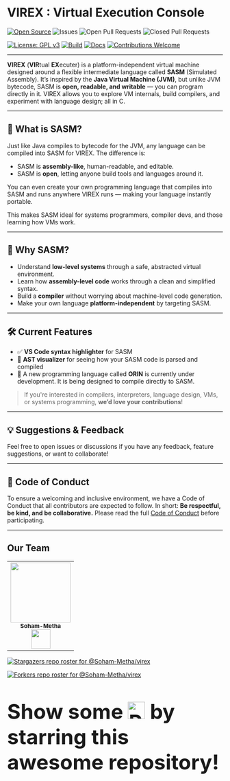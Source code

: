# VIREX : Virtual Execution Console


<!--![GSSoC Logo](/virex/docs/assets/gssoc%20logo.png) -->

[![Open Source](https://badges.frapsoft.com/os/v1/open-source.svg?v=103)](https://github.com/Soham-Metha) <img alt="Issues" src="https://img.shields.io/github/issues/Soham-Metha/virex?style=flat&logo=github"/> <img alt="Open Pull Requests" src="https://img.shields.io/github/issues-pr/Soham-Metha/virex?style=flat&logo=github"/> <img alt="Closed Pull Requests" src="https://img.shields.io/github/issues-pr-closed/Soham-Metha/virex?style=flat&color=critical&logo=github"/>
<!--img alt="Stars" src="https://img.shields.io/github/stars/Soham-Metha/virex?style=flat&logo=github"/> <img alt="Forks" src="https://img.shields.io/github/forks/Soham-Metha/virex?style=flat&logo=github"/-->



[![License: GPL v3](https://img.shields.io/badge/License-GPLv3-blue.svg)](LICENSE) [![Build](https://img.shields.io/github/actions/workflow/status/Soham-Metha/virex/ci.yml)](https://github.com/Soham-Metha/virex/actions) [![Docs](https://img.shields.io/badge/docs-online-blue)](https://virex.readthedocs.io/en/latest/) [![Contributions Welcome](https://img.shields.io/badge/contributions-welcome-brightgreen.svg)](CONTRIBUTING.md)

---

**VIREX** (**VIR**tual **EX**ecuter) is a platform-independent virtual machine designed around a flexible intermediate language called **SASM** (Simulated Assembly). It’s inspired by the **Java Virtual Machine (JVM)**, but unlike JVM bytecode, SASM is **open, readable, and writable** — you can program directly in it. VIREX allows you to explore VM internals, build compilers, and experiment with language design; all in C.

---

## 🚀 What is SASM?

Just like Java compiles to bytecode for the JVM, any language can be compiled into SASM for VIREX. The difference is:

- SASM is **assembly-like**, human-readable, and editable.
- SASM is **open**, letting anyone build tools and languages around it.

You can even create your own programming language that compiles into SASM and runs anywhere VIREX runs — making your language instantly portable.

This makes SASM ideal for systems programmers, compiler devs, and those learning how VMs work.

---


## 🧠 Why SASM?

- Understand **low-level systems** through a safe, abstracted virtual environment.
- Learn how **assembly-level code** works through a clean and simplified syntax.
- Build a **compiler** without worrying about machine-level code generation.
- Make your own language **platform-independent** by targeting SASM.

---


## 🛠 Current Features

- ✅ **VS Code syntax highlighter** for SASM
- 🌲 **AST visualizer** for seeing how your SASM code is parsed and compiled
- 🔧 A new programming language called **ORIN** is currently under development. It is being designed to compile directly to SASM.

> If you're interested in compilers, interpreters, language design, VMs, or systems programming, **we’d love your contributions**!

---
<!--

## 📦 Project Layout

```
/docs/            # Documentation & diagrams
/examples/        # Sample programs in SASM
/include/         # Public headers
/src/             # Core code (VM, assembler, compiler)
/tests/           # Test cases for SASM programs
/tools/themes/    # VS Code syntax highlighter and dev tools
/install.sh       # One-command installer
```

---
## 🧪 Getting Started (Linux)


> 📝 For more detailed setup and usage guides, visit [our docs »](https://virex.readthedocs.io/en/latest/)

### 1. Clone and install:

```bash
git clone https://github.com/Soham-Metha/virex.git
cd virex/
./install.sh
```

### 2. Run a demo:

```bash
cd examples/SASM/
virex
```

> If the **UI looks misaligned**, try adjusting your **terminal font size** or tweak layout values in `src/VM/vm_tui.c::CreateWindows()`.

---

## 🎨 Developer Tools

### Syntax Highlighting in VS Code

- Install from `/tools/themes/vs_code`
- Then:
  1. Open any `.sasm` file
  2. Press `Ctrl + Shift + P` → `Preferences: Color Theme` → Select `Palenight+sasm`

---

## 💡 Contributing

We’re actively working on:

- 🚧 The **ORIN** programming language (compiler -> SASM)
- 🧩 Tooling for SASM (debuggers, profilers, IDE integrations)
- 📖 Better documentation and tutorials

Want to get involved? See our [CONTRIBUTING.md](CONTRIBUTING.md) (coming soon).

---

## 🧪 Examples

### Syntax Highlighting

![Syntax Highlighting](docs/assets/vs_theme.png)

### AST Visualization

![AST](docs/assets/AST_Examples/helloWorld.png)

> Each block represents a scope. Block 0 = global scope.

### Terminal UI

![TUI](docs/assets/gui.png)

## ⚙️ Tech Stack

- **Language**: C
- **Build System**: GNU Make
- **Visualization**: Graphviz
- **Version Control**: Git

---
## 📚 More Info

<!-- ![Repo Beats](https://repobeats.axiom.co/api/embed/f97cd2b4327090163e02c14473729db0cc3051c6.svg "Repo activity insights") -->
<!--
Full documentation (including internal architecture and instruction sets) is available at:  
📖 [https://virex.readthedocs.io](https://virex.readthedocs.io/en/latest/)

---
<!--
## 📬 License

This project is licensed under the **GNU General Public License v3.0**.  
You may copy, distribute, and modify the software as long as changes remain open-source and licensed under GPL-3.0.

📄 See the full [LICENSE](LICENSE) file for details.
-->
## 💡 Suggestions & Feedback
Feel free to open issues or discussions if you have any feedback, feature suggestions, or want to collaborate!

---
## 📜 Code of Conduct

To ensure a welcoming and inclusive environment, we have a Code of Conduct that all contributors are expected to follow. In short: **Be respectful, be kind, and be collaborative.** Please read the full [Code of Conduct](https://github.com/Soham-Metha/virex/blob/main/CODE_OF_CONDUCT.md) before participating.

---
<h2>Our Team</h2>
<table>
<tr>
<td align="center">
<a href="https://github.com/Soham-Metha"><img src="https://avatars.githubusercontent.com/u/136834568?v=4" height="140px" width="140px" alt=""></a><br><sub><b>Soham-Metha</b><br><a href="https://www.linkedin.com/in/soham-metha-6692752b3/"><img src="https://github-production-user-asset-6210df.s3.amazonaws.com/73993775/278833250-adb040ea-e3ef-446e-bcd4-3e8d7d4c0176.png" width="45px" height="45px"></a></sub>
</td>
</tr>
</table>
<!--

---
<div align="center">
  <h2 style="font-size:3rem;">Our Contributors <img src="https://raw.githubusercontent.com/Tarikul-Islam-Anik/Animated-Fluent-Emojis/master/Emojis/Smilies/Red%20Heart.png" alt="Red Heart" width="40" height="40" /></h2>
  </div>
  <h3>Thanks to these amazing people who have contributed to the **virex** project:</h3>
<p align="center">
    <img src="https://api.vaunt.dev/v1/github/entities/Soham-Metha/repositories/virex/contributors?format=svg&limit=54" width="1000" />
</p> -->

[![Stargazers repo roster for @Soham-Metha/virex](https://reporoster.com/stars/dark/Soham-Metha/virex)](https://github.com/Soham-Metha/virex/stargazers)

[![Forkers repo roster for @Soham-Metha/virex](https://reporoster.com/forks/dark/Soham-Metha/virex)](https://github.com/Soham-Metha/virex/network/members)


<p style="font-family:var(--ff-philosopher);font-size:3rem;"><b> Show some <img src="https://raw.githubusercontent.com/Tarikul-Islam-Anik/Animated-Fluent-Emojis/master/Emojis/Smilies/Red%20Heart.png" alt="Red Heart" width="40" height="40" /> by starring this awesome repository!
</p>
<!--
---
***🚀 Virex: Enabling Clean-Room Virtual Machines—One SASM Instruction at a Time! 🧬✨***
 **👨‍💻 Developed By**  **❤️Soham-Metha❤️**
[GitHub](https://github.com/Soham-Metha/) | [LinkedIn](https://www.linkedin.com/in/soham-metha-6692752b3/)
[🔝 Back to Top](#top)-->
